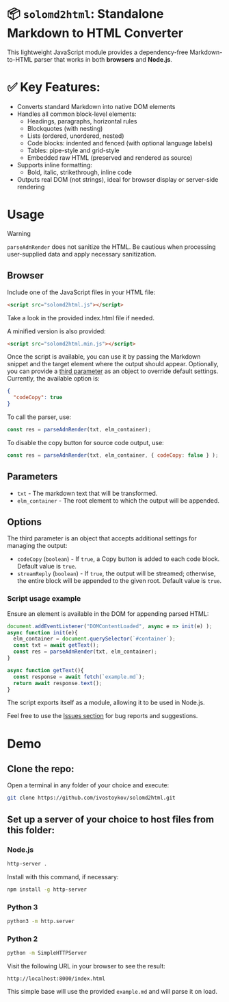 # 📦 `solomd2html`: Standalone Markdown to HTML Converter

This lightweight JavaScript module provides a dependency-free Markdown-to-HTML parser that works in both **browsers** and **Node.js**.

# ✅ Key Features:
- Converts standard Markdown into native DOM elements
- Handles all common block-level elements:
  - Headings, paragraphs, horizontal rules
  - Blockquotes (with nesting)
  - Lists (ordered, unordered, nested)
  - Code blocks: indented and fenced (with optional language labels)
  - Tables: pipe-style and grid-style
  - Embedded raw HTML (preserved and rendered as source)
- Supports inline formatting:
  - Bold, italic, strikethrough, inline code
- Outputs real DOM (not strings), ideal for browser display or server-side rendering

# Usage

> [!WARNING]
> `parseAdnRender` does not sanitize the HTML. Be cautious when processing user-supplied data and apply necessary sanitization.

## Browser

Include one of the JavaScript files in your HTML file:

```html
<script src="solomd2html.js"></script>
```

Take a look in the provided index.html file if needed.

A minified version is also provided:

```html
<script src="solomd2html.min.js"></script>
```

Once the script is available, you can use it by passing the Markdown snippet and the target element where the output should appear. Optionally, you can provide a [third parameter](#options) as an object to override default settings. Currently, the available option is:

```json
{
  "codeCopy": true
}
```

To call the parser, use:

```javascript
const res = parseAdnRender(txt, elm_container);
```

To disable the copy button for source code output, use:

```javascript
const res = parseAdnRender(txt, elm_container, { codeCopy: false } );
```

## Parameters

- `txt` - The markdown text that will be transformed.
- `elm_container` - The root element to which the output will be appended.

## Options

The third parameter is an object that accepts additional settings for managing the output:

- `codeCopy` (`boolean`) - If `true`, a Copy button is added to each code block. Default value is `true`.
- `streamReply` (`boolean`) - If `true`, the output will be streamed; otherwise, the entire block will be appended to the given root.  Default value is `true`.

### Script usage example

Ensure an element is available in the DOM for appending parsed HTML:

```javascript
document.addEventListener("DOMContentLoaded", async e => init(e) );
async function init(e){
  elm_container = document.querySelector(`#container`);
  const txt = await getText();
  const res = parseAdnRender(txt, elm_container);
}

async function getText(){
  const response = await fetch(`example.md`);
  return await response.text();
}
```

The script exports itself as a module, allowing it to be used in Node.js.

Feel free to use the [Issues section](https://github.com/ivostoykov/solomd2html/issues) for bug reports and suggestions.


# Demo

## Clone the repo:

Open a terminal in any folder of your choice and execute:

```bash
git clone https://github.com/ivostoykov/solomd2html.git
```

## Set up a server of your choice to host files from this folder:

### Node.js

```bash
http-server .
```

Install with this command, if necessary:

```bash
npm install -g http-server
```

### Python 3

```bash
python3 -m http.server
```

### Python 2

```bash
python -m SimpleHTTPServer
```

Visit the following URL in your browser to see the result:

```
http://localhost:8000/index.html
```

This simple base will use the provided `example.md` and will parse it on load.
